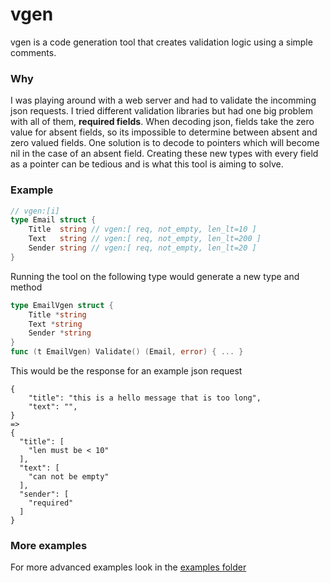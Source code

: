 # vgen

vgen is a code generation tool that creates validation logic using a simple comments.

### Why
I was playing around with a web server and had to validate the incomming json requests. I tried different validation libraries but had one big problem with all of them, **required fields**. When decoding json, fields take the zero value for absent fields, so its impossible to determine between absent and zero valued fields. One solution is to decode to pointers which will become nil in the case of an absent field. Creating these new types with every field as a pointer can be tedious and is what this tool is aiming to solve. 

### Example
```go
// vgen:[i]
type Email struct {
	Title  string // vgen:[ req, not_empty, len_lt=10 ]
	Text   string // vgen:[ req, not_empty, len_lt=200 ]
	Sender string // vgen:[ req, not_empty, len_lt=20 ]
}
```
Running the tool on the following type would generate a new type and method 
```go
type EmailVgen struct { 
    Title *string
    Text *string
    Sender *string
}
func (t EmailVgen) Validate() (Email, error) { ... }
```
This would be the response for an example json request
```
{
    "title": "this is a hello message that is too long",
    "text": "",
}
=>
{
  "title": [
    "len must be < 10"
  ],
  "text": [
    "can not be empty"
  ],
  "sender": [
    "required"
  ]
}

```

### More examples
For more advanced examples look in the [examples folder](examples)
